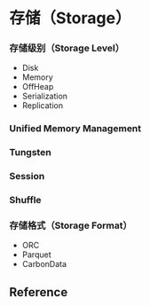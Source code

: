 # 存储（Storage）

### 存储级别（Storage Level）

* Disk
* Memory
* OffHeap
* Serialization
* Replication

### Unified Memory Management

### Tungsten

### Session

### Shuffle

### 存储格式（Storage Format）

* ORC
* Parquet
* CarbonData

## Reference

